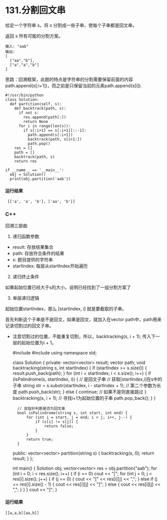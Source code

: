 # 131.分割回文串
给定一个字符串 s，将 s 分割成一些子串，使每个子串都是回文串。

返回 s 所有可能的分割方案。

    输入: "aab"
    输出:
    [
      ["aa","b"],
      ["a","a","b"]
    ]

思路：回溯框架，此题的特点是字符串的分割需要保留前面的内容path.append(s[:i+1])，而之前是只保留当前的元素path.append(s[i]).

    #!/usr/bin/python
    class Solution:
      def partition(self, s):
        def backtrack(path, s):
          if not s:
            res.append(path[:])
            return None
          for i in range(len(s)):
            if s[:i+1] == s[:i+1][::-1]:
              path.append(s[:i+1])
              backtrack(path, s[i+1:])
              path.pop()
        res = []
        path = []
        backtrack(path, s)
        return res

    if __name__ == '__main__':
      obj = Solution()
      print(obj.partition('aab'))
 
 #### 运行结果
     [['a', 'a', 'b'], ['aa', 'b']]

### C++

回溯三部曲

1. 递归函数参数
* result: 存放结果集合
* path: 存放符合条件的结果
* s: 题目提供的字符串
* startIndex: 每层从startIndex开始遍历

2. 递归终止条件

如果起始位置已经大于s的大小，说明已经找到了一组分割方案了

3. 单层递归逻辑

起始位置startIndex，那么 [startIndex, i] 就是要截取的子串。

首先判断这个子串是不是回文，如果是回文，就加入在vector<string> path中，path用来记录切割过的回文子串。
    
* 注意切割过的位置，不能重复切割，所以，backtracking(s, i + 1); 传入下一层的起始位置为i + 1。
    

    #include<iostream>
    #include<vector>
    using namespace std;

    class Solution {
    private:
        vector<vector<string>> result;
        vector<string> path;
        void backtracking(string s, int startIndex) {
            if (startIndex >= s.size()) {
                result.push_back(path);
            }
            for (int i = startIndex; i < s.size(); i++) {
                if (isPalindrome(s, startIndex, i)) {   // 是回文子串
                    // 获取[startIndex,i]在s中的子串
                    string str = s.substr(startIndex, i - startIndex + 1);   // 第二个参数为长度
                    path.push_back(str);
                }
                else {
                    continue;   // 如果不是则直接跳过
                }
                backtracking(s, i + 1);  // 寻找i+1为起始位置的子串
                path.pop_back();
            }
        }

        // 双指针判断是否为回文串
        bool isPalindrome(string s, int start, int end) {
            for (int i = start, j = end; i < j; i++, j--) {
                if (s[i] != s[j]) {
                    return false;
                }
            }
            return true;
        }
    public:
        vector<vector<string>> partition(string s) {
            backtracking(s, 0);
            return result;
        }
    };

    int main() {
        Solution obj;
        vector<vector<string>> res = obj.partition("aab");
        for (int i = 0; i < res.size(); i++) {
            if (i == 0) cout << "[";
            for (int j = 0; j < res[i].size(); j++) {
                if (j == 0) {
                    cout << "[" << res[i][j] << ",";
                }
                else if (j == res[i].size() - 1) {
                    cout << res[i][j] << "]";
                }
                else {
                    cout << res[i][j] << ",";
                }
            }
        }
        cout << "]";
    }

#### 运行结果
    [[a,a,b][aa,b]]
